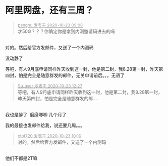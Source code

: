 # 阿里网盘，还有三周？


<div class="quote"><blockquote><font size="2"><a href="https://www.hostloc.com/forum.php?mod=redirect&amp;goto=findpost&amp;pid=9339379&amp;ptid=757240" target="_blank"><font color="#999999">panghu 发表于 2020-10-23 09:08</font></a></font><br />
才50G？？？你确定你是拿到内测邀请码进去的吗</blockquote></div><br />
对的。然后给官方发邮件，又送了一个内测码<img id="aimg_HJ4Bm" onclick="zoom(this, this.src, 0, 0, 0)" class="zoom" src="https://cdn.jsdelivr.net/gh/hishis/forum-master/public/images/patch.gif" onmouseover="img_onmouseoverfunc(this)" onload="thumbImg(this)" border="0" alt="" />

没动静了

等吧，有人9月底申请同样昨天收到这一封，他是第二封，我8.28第一封，昨天第四封，怕是完全是随意群发的邮件，无关申请前后。。。无语了

<div class="quote"><blockquote><font size="2"><a href="https://www.hostloc.com/forum.php?mod=redirect&amp;goto=findpost&amp;pid=9340456&amp;ptid=757240" target="_blank"><font color="#999999">Su_user 发表于 2020-10-23 12:27</font></a></font><br />
等吧，有人9月底申请同样昨天收到这一封，他是第二封，我8.28第一封，昨天第四封，怕是完全是随意群发的邮 ...</blockquote></div><br />
我也是醉了&nbsp;&nbsp;磨磨唧唧 几个月了

我的最接也发邮件给我，说还要几周。。。

<div class="quote"><blockquote><font size="2"><a href="https://www.hostloc.com/forum.php?mod=redirect&amp;goto=findpost&amp;pid=9339787&amp;ptid=757240" target="_blank"><font color="#999999">xtot720 发表于 2020-10-23 10:16</font></a></font><br />
对的。然后给官方发邮件，又送了一个内测码</blockquote></div><br />
他们不都是2T嘛
